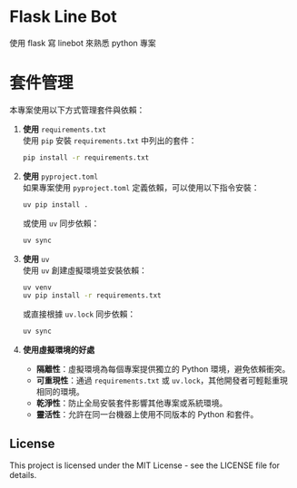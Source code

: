 # Flask Line Bot

使用 flask 寫 linebot 來熟悉 python 專案

# 套件管理

本專案使用以下方式管理套件與依賴：

1. **使用** `requirements.txt`\
   使用 `pip` 安裝 `requirements.txt` 中列出的套件：

   ```bash
   pip install -r requirements.txt
   ```

2. **使用** `pyproject.toml`\
   如果專案使用 `pyproject.toml` 定義依賴，可以使用以下指令安裝：

   ```bash
   uv pip install .
   ```

   或使用 `uv` 同步依賴：

   ```bash
   uv sync
   ```

3. **使用** `uv`\
   使用 `uv` 創建虛擬環境並安裝依賴：

   ```bash
   uv venv
   uv pip install -r requirements.txt
   ```

   或直接根據 `uv.lock` 同步依賴：

   ```bash
   uv sync
   ```

4. **使用虛擬環境的好處**

   - **隔離性**：虛擬環境為每個專案提供獨立的 Python 環境，避免依賴衝突。
   - **可重現性**：通過 `requirements.txt` 或 `uv.lock`，其他開發者可輕鬆重現相同的環境。
   - **乾淨性**：防止全局安裝套件影響其他專案或系統環境。
   - **靈活性**：允許在同一台機器上使用不同版本的 Python 和套件。

## License

This project is licensed under the MIT License - see the LICENSE file for details.